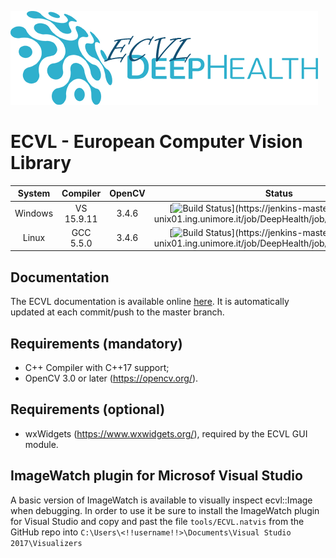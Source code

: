 
![ECVL](doc/logo/DEEPHEALTH_doxygen_logo_reduced.png)
# ECVL - European Computer Vision Library 

| System  |  Compiler  | OpenCV | Status | 
|:-------:|:----------:|:------:|:------:|
| Windows | VS 15.9.11 | 3.4.6  |[![Build Status](https://jenkins-master-deephealth-unix01.ing.unimore.it/badge/job/DeepHealth/job/ECVL/job/master/windows_end?)](https://jenkins-master-deephealth-unix01.ing.unimore.it/job/DeepHealth/job/ECVL/job/master/)        |
| Linux   | GCC 5.5.0  | 3.4.6  |[![Build Status](https://jenkins-master-deephealth-unix01.ing.unimore.it/badge/job/DeepHealth/job/ECVL/job/master/linux_end?)](https://jenkins-master-deephealth-unix01.ing.unimore.it/job/DeepHealth/job/ECVL/job/master/)        |

## Documentation

The ECVL documentation is available online [here](http://imagelab.ing.unimore.it/ecvl/). It is automatically updated at each commit/push to the master branch.

## Requirements (mandatory)

- C++ Compiler with C++17 support;
- OpenCV 3.0 or later (https://opencv.org/).

## Requirements (optional)

- wxWidgets (https://www.wxwidgets.org/), required by the ECVL GUI module.

## ImageWatch plugin for Microsof Visual Studio

A basic version of ImageWatch is available to visually inspect ecvl::Image when debugging. In order to use it be sure to install the ImageWatch plugin for Visual Studio and copy and past the file ```tools/ECVL.natvis``` from the GitHub repo into ```C:\Users\<!!username!!>\Documents\Visual Studio 2017\Visualizers```

